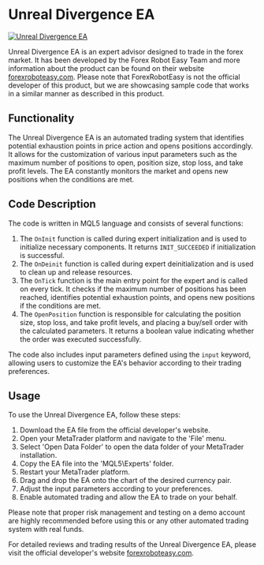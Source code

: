 # Unreal Divergence EA

[![Unreal Divergence EA](https://forexroboteasy.com/forex-robot-review/unreal-divergence-ea-review-forex-software-with-real-results/)](https://forexroboteasy.com/forex-robot-review/unreal-divergence-ea-review-forex-software-with-real-results/)

Unreal Divergence EA is an expert advisor designed to trade in the forex market. It has been developed by the Forex Robot Easy Team and more information about the product can be found on their website [forexroboteasy.com](https://forexroboteasy.com/). Please note that ForexRobotEasy is not the official developer of this product, but we are showcasing sample code that works in a similar manner as described in this product.

## Functionality

The Unreal Divergence EA is an automated trading system that identifies potential exhaustion points in price action and opens positions accordingly. It allows for the customization of various input parameters such as the maximum number of positions to open, position size, stop loss, and take profit levels. The EA constantly monitors the market and opens new positions when the conditions are met.

## Code Description

The code is written in MQL5 language and consists of several functions:

1. The `OnInit` function is called during expert initialization and is used to initialize necessary components. It returns `INIT_SUCCEEDED` if initialization is successful.
2. The `OnDeinit` function is called during expert deinitialization and is used to clean up and release resources.
3. The `OnTick` function is the main entry point for the expert and is called on every tick. It checks if the maximum number of positions has been reached, identifies potential exhaustion points, and opens new positions if the conditions are met.
4. The `OpenPosition` function is responsible for calculating the position size, stop loss, and take profit levels, and placing a buy/sell order with the calculated parameters. It returns a boolean value indicating whether the order was executed successfully.

The code also includes input parameters defined using the `input` keyword, allowing users to customize the EA's behavior according to their trading preferences.

## Usage

To use the Unreal Divergence EA, follow these steps:

1. Download the EA file from the official developer's website.
2. Open your MetaTrader platform and navigate to the 'File' menu.
3. Select 'Open Data Folder' to open the data folder of your MetaTrader installation.
4. Copy the EA file into the 'MQL5\Experts' folder.
5. Restart your MetaTrader platform.
6. Drag and drop the EA onto the chart of the desired currency pair.
7. Adjust the input parameters according to your preferences.
8. Enable automated trading and allow the EA to trade on your behalf.

Please note that proper risk management and testing on a demo account are highly recommended before using this or any other automated trading system with real funds.

For detailed reviews and trading results of the Unreal Divergence EA, please visit the official developer's website [forexroboteasy.com](https://forexroboteasy.com/forex-robot-review/unreal-divergence-ea-review-forex-software-with-real-results/).

